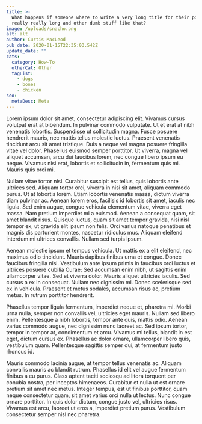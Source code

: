 ```yaml
---
title: >-
  What happens if someone where to write a very long title for their post? Like
  really really long and other dumb stuff like that?
image: /uploads/snacho.png
alt: alt
author: Curtis MacLeod
pub_date: 2020-01-15T22:35:03.542Z
update_date: ""
cats:
  category: How-To
  otherCat: Other
  tagList:
    - dogs
    - bones
    - chicken
seo:
  metaDesc: Meta
---
```


Lorem ipsum dolor sit amet, consectetur adipiscing elit. Vivamus cursus volutpat erat at bibendum. In pulvinar commodo vulputate. Ut et erat at nibh venenatis lobortis. Suspendisse ut sollicitudin magna. Fusce posuere hendrerit mauris, nec mattis tellus molestie luctus. Praesent venenatis tincidunt arcu sit amet tristique. Duis a neque vel magna posuere fringilla vitae vel dolor. Phasellus euismod semper porttitor. Ut viverra, magna vel aliquet accumsan, arcu dui faucibus lorem, nec congue libero ipsum eu neque. Vivamus nisi erat, lobortis et sollicitudin in, fermentum quis mi. Mauris quis orci mi.

Nullam vitae tortor nisl. Curabitur suscipit est tellus, quis lobortis ante ultrices sed. Aliquam tortor orci, viverra in nisi sit amet, aliquam commodo purus. Ut at lobortis lorem. Etiam lobortis venenatis massa, dictum viverra diam pulvinar ac. Aenean lorem eros, facilisis id lobortis sit amet, iaculis nec ligula. Sed enim augue, congue vehicula elementum vitae, viverra eget massa. Nam pretium imperdiet mi a euismod. Aenean a consequat quam, sit amet blandit risus. Quisque luctus, quam sit amet tempor gravida, nisi nisl tempor ex, ut gravida elit ipsum non felis. Orci varius natoque penatibus et magnis dis parturient montes, nascetur ridiculus mus. Aliquam eleifend interdum mi ultrices convallis. Nullam sed turpis ipsum.

Aenean molestie ipsum et tempus vehicula. Ut mattis ex a elit eleifend, nec maximus odio tincidunt. Mauris dapibus finibus urna et congue. Donec faucibus fringilla nisl. Vestibulum ante ipsum primis in faucibus orci luctus et ultrices posuere cubilia Curae; Sed accumsan enim nibh, ut sagittis enim ullamcorper vitae. Sed et viverra dolor. Mauris aliquet ultricies iaculis. Sed cursus a ex in consequat. Nullam nec dignissim mi. Donec scelerisque sed ex in vehicula. Praesent et metus sodales, accumsan risus ac, pretium metus. In rutrum porttitor hendrerit.

Phasellus tempor ligula fermentum, imperdiet neque et, pharetra mi. Morbi urna nulla, semper non convallis vel, ultricies eget mauris. Nullam sed libero enim. Pellentesque a nibh lobortis, tempor ante quis, mattis odio. Aenean varius commodo augue, nec dignissim nunc laoreet ac. Sed ipsum tortor, tempor in tempor at, condimentum et arcu. Vivamus mi tellus, blandit in est eget, dictum cursus ex. Phasellus ac dolor ornare, ullamcorper libero quis, vestibulum quam. Pellentesque sagittis semper dui, at fermentum justo rhoncus id.

Mauris commodo lacinia augue, at tempor tellus venenatis ac. Aliquam convallis mauris ac blandit rutrum. Phasellus id elit vel augue fermentum finibus a eu purus. Class aptent taciti sociosqu ad litora torquent per conubia nostra, per inceptos himenaeos. Curabitur et nulla ut est ornare pretium sit amet nec metus. Integer tempus, est ut finibus porttitor, quam neque consectetur quam, sit amet varius orci nulla ut lectus. Nunc congue ornare porttitor. In quis dolor dictum, congue justo vel, ultricies risus. Vivamus est arcu, laoreet ut eros a, imperdiet pretium purus. Vestibulum consectetur semper nisl nec pharetra.
